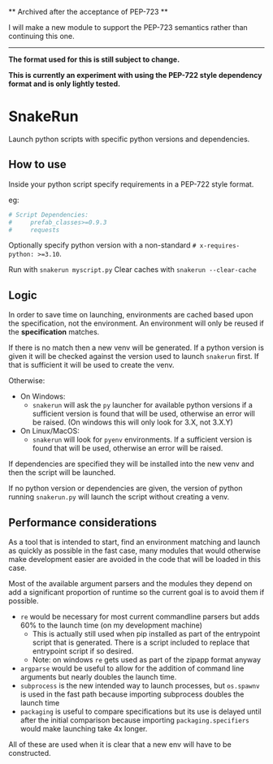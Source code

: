 ** Archived after the acceptance of PEP-723 ** 

I will make a new module to support the PEP-723 semantics rather than continuing this one.

---

**The format used for this is still subject to change.**

**This is currently an experiment with using the PEP-722 style dependency format and is only lightly tested.**

# SnakeRun #

Launch python scripts with specific python versions and dependencies.

## How to use ##

Inside your python script specify requirements in a PEP-722 style format.

eg:
```python
# Script Dependencies:
#     prefab_classes>=0.9.3
#     requests
```

Optionally specify python version with a non-standard `# x-requires-python: >=3.10`.

Run with `snakerun myscript.py`
Clear caches with `snakerun --clear-cache`

## Logic ##

In order to save time on launching, environments are cached based upon 
the specification, not the environment. An environment will only be 
reused if the **specification** matches.

If there is no match then a new venv will be generated. If a python
version is given it will be checked against the version used to launch
`snakerun` first. If that is sufficient it will be used to create the venv.

Otherwise:
* On Windows:
  * `snakerun` will ask the `py` launcher for available python versions
    if a sufficient version is found that will be used, otherwise an 
    error will be raised. (On windows this will only look for 3.X, not 3.X.Y)
* On Linux/MacOS:
  * `snakerun` will look for `pyenv` environments. If a sufficient version
    is found that will be used, otherwise an error will be raised.

If dependencies are specified they will be installed into the new venv and
then the script will be launched.

If no python version or dependencies are given, the version of python
running `snakerun.py` will launch the script without creating a venv.


## Performance considerations ##

As a tool that is intended to start, find an environment matching and launch
as quickly as possible in the fast case, many modules that would otherwise
make development easier are avoided in the code that will be loaded
in this case.

Most of the available argument parsers and the modules they depend on
add a significant proportion of runtime so the current goal is to avoid
them if possible.

* `re` would be necessary for most current commandline parsers but 
  adds 60% to the launch time (on my development machine)
  * This is actually still used when pip installed as part of the entrypoint
    script that is generated. There is a script included to replace that 
    entrypoint script if so desired.
  * Note: on windows `re` gets used as part of the zipapp format anyway
* `argparse` would be useful to allow for the addition of command line arguments
  but nearly doubles the launch time.
* `subprocess` is the new intended way to launch processes, but `os.spawnv`
  is used in the fast path because importing subprocess doubles the launch time
* `packaging` is useful to compare specifications but its use is delayed until
  after the initial comparison because importing `packaging.specifiers` would
  make launching take 4x longer.

All of these are used when it is clear that a new env will have to be constructed.
